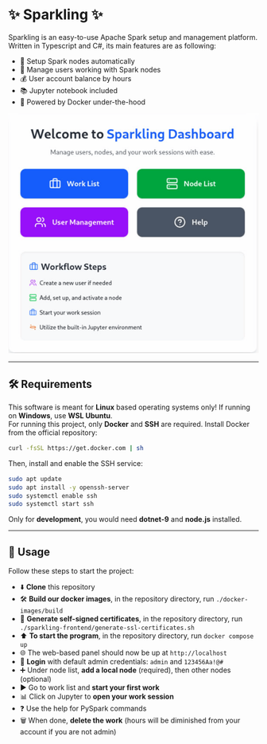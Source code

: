 # ✨ Sparkling ✨
Sparkling is an easy-to-use Apache Spark setup and management platform. Written in Typescript and C#, its main features are as following:
*   🚀 Setup Spark nodes automatically
*   👥 Manage users working with Spark nodes
*   💰 User account balance by hours
*   📚 Jupyter notebook included
*   🐳 Powered by Docker under-the-hood

![screenshot](dashboard.png)

---
## 🛠️ Requirements
This software is meant for **Linux** based operating systems only! If running on **Windows**, use **WSL Ubuntu**.  
For running this project, only **Docker** and **SSH** are required. Install Docker from the official repository:
```bash
curl -fsSL https://get.docker.com | sh
```
Then, install and enable the SSH service:
```bash
sudo apt update
sudo apt install -y openssh-server
sudo systemctl enable ssh
sudo systemctl start ssh
```

Only for **development**, you would need **dotnet-9** and **node.js** installed.

---

## 🚀 Usage
Follow these steps to start the project:
*   ⬇️ **Clone** this repository
*   🛠️ **Build our docker images**, in the repository directory, run `./docker-images/build`
*   🔐 **Generate self-signed certificates**, in the repository directory, run `./sparkling-frontend/generate-ssl-certificates.sh`
*   ⬆️ **To start the program**, in the repository directory, run `docker compose up`
*   🌐 The web-based panel should now be up at `http://localhost`
*   🔑 **Login** with default admin credentials: `admin` and `123456Aa!@#`
*   ➕ Under node list, **add a local node** (required), then other nodes (optional)
*   ▶️ Go to work list and **start your first work**
*   📊 Click on Jupyter to **open your work session**
*   ❓ Use the help for PySpark commands
*   🗑️ When done, **delete the work** (hours will be diminished from your account if you are not admin)